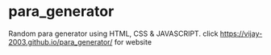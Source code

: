 # para_generator
Random para generator using HTML, CSS &amp; JAVASCRIPT.
click  https://vijay-2003.github.io/para_generator/ for website
